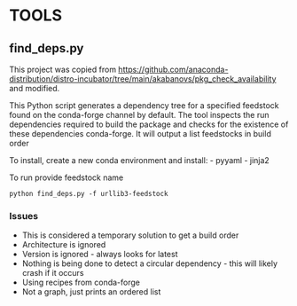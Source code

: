# TOOLS

## find_deps.py

This project was copied from https://github.com/anaconda-distribution/distro-incubator/tree/main/akabanovs/pkg_check_availability and modified.

This Python script generates a dependency tree for a specified feedstock found on the conda-forge channel by default. The tool inspects the
run dependencies required to build the package and checks for the existence of these dependencies conda-forge. It will output a list feedstocks in build order

To install, create a new conda environment and install:
	- pyyaml
	- jinja2

To run provide feedstock name

`python find_deps.py -f urllib3-feedstock`

### Issues
* This is considered a temporary solution to get a build order
* Architecture is ignored
* Version is ignored - always looks for latest
* Nothing is being done to detect a circular dependency - this will likely crash if it occurs
* Using recipes from conda-forge
* Not a graph, just prints an ordered list